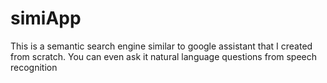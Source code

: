 # simiApp
This is a semantic search engine similar to google assistant that I created from scratch. You can even ask it natural language questions from speech recognition
